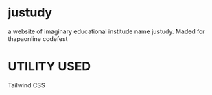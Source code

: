 # justudy
a website of imaginary educational institude name justudy. Maded for thapaonline codefest
# UTILITY USED 
Tailwind CSS
